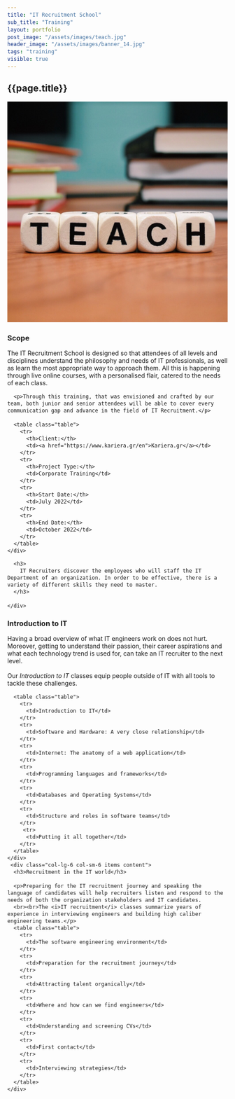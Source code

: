 ```yaml
---
title: "IT Recruitment School"
sub_title: "Training"
layout: portfolio
post_image: "/assets/images/teach.jpg"
header_image: "/assets/images/banner_14.jpg"
tags: "training"
visible: true
---
```


<section class="spotlight-portfolio portfolio2">
<div class="container">
  <div class="row">
    <div class="col-lg-12 text-center">
      <h2 class="title">{{page.title}}</h2>
    </div>
  </div>
  <div class="row">
    <div class="col-lg-6 col-sm-6 items">
      <img src="/assets/images/teach_inner.jpg" class="image img-fluid" alt="portfolio"/>
    </div>
    <div class="col-lg-6 col-sm-6 items content">
      <h3>Scope</h3>
      <p>The IT Recruitment School is designed so that attendees of all levels and disciplines understand the philosophy and needs of IT professionals, as well as learn the most appropriate way to approach them. All this is happening through live online courses, with a personalised flair, catered to the needs of each class.</p>

      <p>Through this training, that was envisioned and crafted by our team, both junior and senior attendees will be able to cover every communication gap and advance in the field of IT Recruitment.</p>
     
      <table class="table">
        <tr>
          <th>Client:</th>
          <td><a href="https://www.kariera.gr/en">Kariera.gr</a></td>
        </tr>
        <tr>
          <th>Project Type:</th>
          <td>Corporate Training</td>
        </tr>
        <tr>
          <th>Start Date:</th>
          <td>July 2022</td>
        </tr>
        <tr>
          <th>End Date:</th>
          <td>October 2022</td>
        </tr>
      </table>
    </div>
  </div>
  <div class="row">
    <div class="col-lg-8 col-sm-6 items content">
      
      <h3>
        IT Recruiters discover the employees who will staff the IT Department of an organization. In order to be effective, there is a variety of different skills they need to master.
      </h3>
      
    </div>
  </div>
  <div class="row">
    <div class="col-lg-6 col-sm-6 items content">
      <h3>Introduction to IT</h3>
      <p>Having a broad overview of what IT engineers work on does not hurt. Moreover, getting to understand their passion, their career aspirations and what each technology trend is used for, can take an IT recruiter to the next level.
      <br><br>Our <i>Introduction to IT</i> classes equip people outside of IT with all tools to tackle these challenges.</p>
      
      <table class="table">
        <tr>
          <td>Introduction to IT</td>
        </tr>
        <tr>
          <td>Software and Hardware: A very close relationship</td>
        </tr>
        <tr>
          <td>Internet: The anatomy of a web application</td>
        </tr>
        <tr>
          <td>Programming languages and frameworks</td>
        </tr>
        <tr>
          <td>Databases and Operating Systems</td>
        </tr>
        <tr>
          <td>Structure and roles in software teams</td>
        </tr>
         <tr>
          <td>Putting it all together</td>
        </tr>
      </table>
    </div>
     <div class="col-lg-6 col-sm-6 items content">
      <h3>Recruitment in the IT world</h3>

      <p>Preparing for the IT recruitment journey and speaking the language of candidates will help recruiters listen and respond to the needs of both the organization stakeholders and IT candidates.
      <br><br>The <i>IT recruitment</i> classes summarize years of experience in interviewing engineers and building high caliber engineering teams.</p>
      <table class="table">
        <tr>          
          <td>The software engineering environment</td>
        </tr>
        <tr>
          <td>Preparation for the recruitment journey</td>
        </tr>
        <tr>
          <td>Attracting talent organically</td>
        </tr>
        <tr>
          <td>Where and how can we find engineers</td>
        </tr>
        <tr>
          <td>Understanding and screening CVs</td>
        </tr>
        <tr>
          <td>First contact</td>
        </tr>
        <tr>
          <td>Interviewing strategies</td>
        </tr>
      </table>
    </div>
  </div>

</div>
</section>